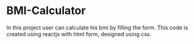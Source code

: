 # BMI-Calculator
In this project user can calculate his bmi by filling the form. This code is created using reactjs with html form, designed using css.
